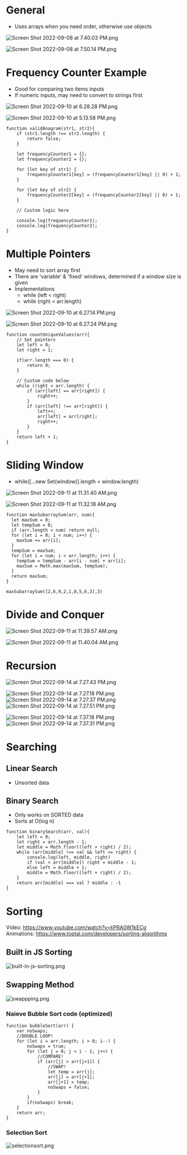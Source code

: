 # General

 - Uses arrays when you need order, otherwise use objects

![Screen Shot 2022-09-08 at 7.40.03 PM.png](/screenshots/Screen%20Shot%202022-09-08%20at%207.40.03%20PM.png)

![Screen Shot 2022-09-08 at 7.50.14 PM.png](/screenshots/Screen%20Shot%202022-09-08%20at%207.50.14%20PM.png)

# Frequency Counter Example

 - Good for comparing two items inputs
 - If numeric inputs, may need to convert to strings first

![Screen Shot 2022-09-10 at 6.28.28 PM.png](/screenshots/Screen%20Shot%202022-09-10%20at%206.28.28%20PM.png)


![Screen Shot 2022-09-10 at 5.13.58 PM.png](/screenshots/Screen%20Shot%202022-09-10%20at%205.13.58%20PM.png)

```
function validAnagram(str1, str2){
    if (str1.length !== str2.length) {
        return false;
    }

    let frequencyCounter1 = {};
    let frequencyCounter2 = {};

    for (let key of str1) {
        frequencyCounter1[key] = (frequencyCounter1[key] || 0) + 1;
    }

    for (let key of str2) {
        frequencyCounter2[key] = (frequencyCounter2[key] || 0) + 1;
    }

    // Custom logic here

    console.log(frequencyCounter1);
    console.log(frequencyCounter2);
}
```

# Multiple Pointers

 - May need to sort array first
 - There are 'variable' & 'fixed' windows, determined if a window size is given
 - Implementations
   - while (left < right)
   - while (right < arr.length)

![Screen Shot 2022-09-10 at 6.27.14 PM.png](/screenshots/Screen%20Shot%202022-09-10%20at%206.27.14%20PM.png)

![Screen Shot 2022-09-10 at 6.27.24 PM.png](/screenshots/Screen%20Shot%202022-09-10%20at%206.27.24%20PM.png)

```
function countUniqueValues(arr){
    // Set pointers
    let left = 0;
    let right = 1;

    if(arr.length === 0) {
        return 0;
    }

    // Custom code below
    while (right < arr.length) {
        if (arr[left] == arr[right]) {
            right++;
        }
        if (arr[left] !== arr[right]) {
            left++;
            arr[left] = arr[right];
            right++;
        }
    }
    return left + 1;
}
```

# Sliding Window
 - while([...new Set(window)].length < window.length)

![Screen Shot 2022-09-11 at 11.31.40 AM.png](/screenshots/Screen%20Shot%202022-09-11%20at%2011.31.40%20AM.png)

![Screen Shot 2022-09-11 at 11.32.18 AM.png](/screenshots/Screen%20Shot%202022-09-11%20at%2011.32.18%20AM.png)

```
function maxSubarraySum(arr, num){
  let maxSum = 0;
  let tempSum = 0;
  if (arr.length < num) return null;
  for (let i = 0; i < num; i++) {
    maxSum += arr[i];
  }
  tempSum = maxSum;
  for (let i = num; i < arr.length; i++) {
    tempSum = tempSum - arr[i - num] + arr[i];
    maxSum = Math.max(maxSum, tempSum);
  }
  return maxSum;
}

maxSubarraySum([2,6,9,2,1,8,5,6,3],3)
```

# Divide and Conquer

![Screen Shot 2022-09-11 at 11.39.57 AM.png](/screenshots/Screen%20Shot%202022-09-11%20at%2011.39.57%20AM.png)

![Screen Shot 2022-09-11 at 11.40.04 AM.png](/screenshots/Screen%20Shot%202022-09-11%20at%2011.40.04%20AM.png)



# Recursion
![Screen Shot 2022-09-14 at 7.27.43 PM.png](/screenshots/Screen%20Shot%202022-09-14%20at%207.27.43%20PM.png)

![Screen Shot 2022-09-14 at 7.27.18 PM.png](/screenshots/Screen%20Shot%202022-09-14%20at%207.27.18%20PM.png)
![Screen Shot 2022-09-14 at 7.27.37 PM.png](/screenshots/Screen%20Shot%202022-09-14%20at%207.27.37%20PM.png)
![Screen Shot 2022-09-14 at 7.27.51 PM.png](/screenshots/Screen%20Shot%202022-09-14%20at%207.27.51%20PM.png)

![Screen Shot 2022-09-14 at 7.37.18 PM.png](/screenshots/Screen%20Shot%202022-09-14%20at%207.37.18%20PM.png)
![Screen Shot 2022-09-14 at 7.37.31 PM.png](/screenshots/Screen%20Shot%202022-09-14%20at%207.37.31%20PM.png)


# Searching

## Linear Search
 - Unsorted data

## Binary Search
 - Only works on SORTED data
 - Sorts at O(log n)

```
function binarySearch(arr, val){
    let left = 0;
    let right = arr.length - 1;
    let middle = Math.floor((left + right) / 2);
    while (arr[middle] !== val && left <= right) {
        console.log(left, middle, right)
        if (val < arr[middle]) right = middle - 1;
        else left = middle + 1;
        middle = Math.floor((left + right) / 2);
    }
    return arr[middle] === val ? middle : -1
}
```

# Sorting

Video: https://www.youtube.com/watch?v=kPRA0W1kECg </br>
Animations: https://www.toptal.com/developers/sorting-algorithms

## Built in JS Sorting
![built-in-js-sorting.png](screenshots/built-in-js-sorting.png)


## Swapping Method

![swappping.png](screenshots/swapping.png)

### Naieve Bubble Sort code (optimized)

```
function bubbleSort(arr) {
    var noSwaps;
    //DOUBLE LOOP!
    for (let i = arr.length; i > 0; i--) {
        noSwaps = true;
        for (let j = 0; j < i - 1; j++) {
            //COMPARE!
            if (arr[j] > arr[j+1]) {
                //SWAP!
                let temp = arr[j];
                arr[j] = arr[j+1];
                arr[j+1] = temp;
                noSwaps = false;
            }
        }
        if(noSwaps) break;
    }
    return arr;
}
```

### Selection Sort
![selectionsort.png](screenshots/selectionsort.png)
